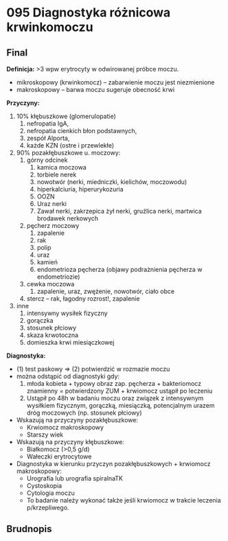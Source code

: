 # 095 Diagnostyka różnicowa krwinkomoczu

## Final

**Definicja:** >3 wpw erytrocyty w odwirowanej próbce moczu.

- mikroskopowy (krwinkomocz) – zabarwienie moczu jest niezmienione
- makroskopowy – barwa moczu sugeruje obecność krwi

**Przyczyny:**

1. 10% kłębuszkowe (glomerulopatie)
   1. nefropatia IgA,
   2. nefropatia cienkich błon podstawnych,
   3. zespół Alporta,
   4. każde KZN (ostre i przewlekłe)
2. 90% pozakłębuszkowe u. moczowy:
   1. górny odcinek
      1. kamica moczowa
      2. torbiele nerek
      3. nowotwór (nerki, miedniczki, kielichów, moczowodu)
      4. hiperkalciuria, hiperurykozuria
      5. OOZN
      6. Uraz nerki
      7. Zawał nerki, zakrzepica żył nerki, gruźlica nerki, martwica brodawek nerkowych
   2. pęcherz moczowy
      1. zapalenie
      2. rak
      3. polip
      4. uraz
      5. kamień
      6. endometrioza pęcherza (objawy podrażnienia pęcherza w endometriozie)
   3. cewka moczowa
      1. zapalenie, uraz, zwężenie, nowotwór, ciało obce
   4. stercz – rak, łagodny rozrost!, zapalenie
3. inne
   1. intensywny wysiłek fizyczny
   2. gorączka
   3. stosunek płciowy
   4. skaza krwotoczna
   5. domieszka krwi miesiączkowej



**Diagnostyka:**

- (1) test paskowy => (2) potwierdzić w rozmazie moczu
- można odstąpić od diagnostyki gdy:
  1. młoda kobieta + typowy obraz zap. pęcherza + bakteriomocz znamienny = potwierdzony ZUM + krwiomocz ustąpił po leczeniu
  2. Ustąpił po 48h w badaniu moczu oraz związek z intensywnym wysiłkiem fizycznym, gorączką, miesiączką, potencjalnym urazem dróg moczowych (np. stosunek płciowy)
- Wskazują na przyczyny pozakłębuszkowe:
  - Krwiomocz makroskopowy
  - Starszy wiek
- Wskazują na przyczyny kłębuszkowe:
  - Białkomocz (>0,5 g/d)
  - Wałeczki erytrocytowe
- Diagnostyka w kierunku przyczyn pozakłębuszkowych + krwiomocz makroskopowy:
  - Urografia lub urografia spiralnaTK
  - Cystoskopia
  - Cytologia moczu
  - To badanie należy wykonać także jeśli krwiomocz w trakcie leczenia p/krzepliwego.



## Brudnopis

